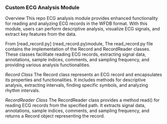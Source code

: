 ### Custom ECG Analysis Module

Overview
This repo ECG analysis module provides enhanced functionality for reading and analyzing ECG records in the WFDB format. With this module, users can perform descriptive analysis, visualize ECG signals, and extract key features from the data.

From [read_record.py] (read_record.py)module,
The read_record.py file contains the implementation of the Record and RecordReader classes. These classes facilitate reading ECG records, extracting signal data, annotations, sample indices, comments, and sampling frequency, and providing various analysis functionalities.

*Record Class*
The Record class represents an ECG record and encapsulates its properties and functionalities. It includes methods for descriptive analysis, extracting intervals, finding specific symbols, and analyzing rhythm intervals.

*RecordReader Class*
The RecordReader class provides a method read() for reading ECG records from the specified path. It extracts signal data, annotations, sample indices, comments, and sampling frequency, and returns a Record object representing the record.




